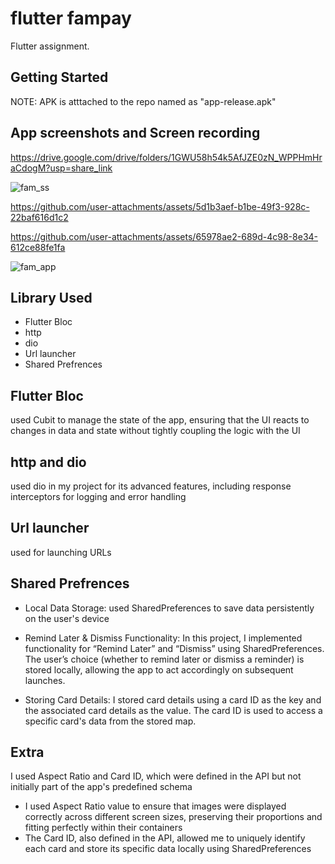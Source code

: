 # flutter fampay

Flutter assignment.

## Getting Started

NOTE: APK is atttached to the repo named as "app-release.apk"

## App screenshots and Screen recording

https://drive.google.com/drive/folders/1GWU58h54k5AfJZE0zN_WPPHmHraCdogM?usp=share_link

![fam_ss](https://github.com/user-attachments/assets/016a05d5-728b-4b2f-8957-79a67b97f5db)

https://github.com/user-attachments/assets/5d1b3aef-b1be-49f3-928c-22baf616d1c2

https://github.com/user-attachments/assets/65978ae2-689d-4c98-8e34-612ce88fe1fa

![fam_app](https://github.com/user-attachments/assets/8fe73435-d98c-4af8-9788-b5578bd7df55)


## Library Used

- Flutter Bloc
- http
- dio
- Url launcher
- Shared Prefrences

## Flutter Bloc

used Cubit to manage the state of the app, ensuring that the UI reacts to changes in data and state without tightly coupling the logic with the UI

## http and dio

used dio in my project for its advanced features, including response interceptors for logging and error handling

## Url launcher

used for launching URLs

## Shared Prefrences

- Local Data Storage: used SharedPreferences to save data persistently on the user's device

- Remind Later & Dismiss Functionality: In this project, I implemented functionality for “Remind Later” and “Dismiss” using SharedPreferences. The user’s choice (whether to remind later or dismiss a reminder) is stored locally, allowing the app to act accordingly on subsequent launches.
 
- Storing Card Details: I stored card details using a card ID as the key and the associated card details as the value. The card ID is used to access a specific card's data from the stored map.

## Extra

 I used Aspect Ratio and Card ID, which were defined in the API but not initially part of the app's predefined schema

- I used Aspect Ratio value to ensure that images were displayed correctly across different screen sizes, preserving their proportions and fitting perfectly within their containers
- The Card ID, also defined in the API, allowed me to uniquely identify each card and store its specific data locally using SharedPreferences








